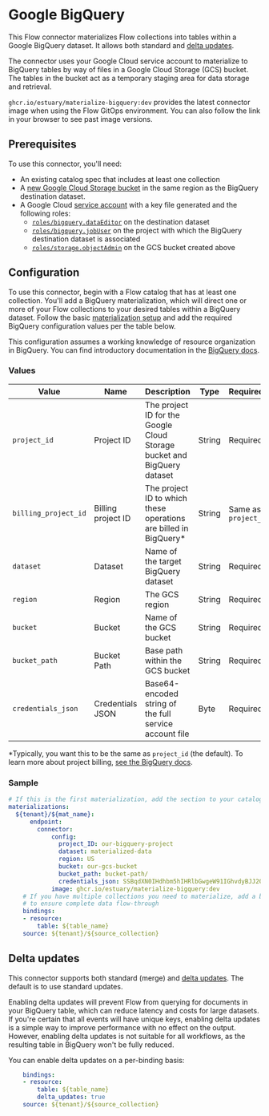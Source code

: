 # Google BigQuery

This Flow connector materializes Flow collections into tables within a Google BigQuery dataset.
It allows both standard and [delta updates](#delta-updates).

The connector uses your Google Cloud service account to materialize to BigQuery tables by way of files in a Google Cloud Storage (GCS) bucket.
The tables in the bucket act as a temporary staging area for data storage and retrieval.

`ghcr.io/estuary/materialize-bigquery:dev` provides the latest connector image when using the Flow GitOps environment. You can also follow the link in your browser to see past image versions.

## Prerequisites

To use this connector, you'll need:

* An existing catalog spec that includes at least one collection
* A [new Google Cloud Storage bucket](https://cloud.google.com/storage/docs/creating-buckets) in the same region as the BigQuery destination dataset.
* A Google Cloud [service account](https://cloud.google.com/docs/authentication/getting-started) with a key file generated and the following roles:
    * [`roles/bigquery.dataEditor`](https://cloud.google.com/bigquery/docs/access-control#bigquery.dataEditor) on the destination dataset
    * [`roles/bigquery.jobUser`](https://cloud.google.com/bigquery/docs/access-control#bigquery.jobUser) on the
    project with which the BigQuery destination dataset is associated
    * [`roles/storage.objectAdmin`](https://cloud.google.com/storage/docs/access-control/iam-roles#standard-roles)
    on the GCS bucket created above

## Configuration

To use this connector, begin with a Flow catalog that has at least one collection.
You'll add a BigQuery materialization, which will direct one or more of your Flow collections to your desired tables within a BigQuery dataset.
Follow the basic [materialization setup](../../../concepts/materialization.md#specification) and add the required BigQuery configuration values per the table below.

This configuration assumes a working knowledge of resource organization in BigQuery.
You can find introductory documentation in the [BigQuery docs](https://cloud.google.com/bigquery/docs/resource-hierarchy).

### Values

| Value | Name| Description | Type | Required/Default |
|-------|------|------|---------| --------|
| `project_id`| Project ID | The project ID for the Google Cloud Storage bucket and BigQuery dataset| String | Required |
| `billing_project_id` | Billing project ID | The project ID to which these operations are billed in BigQuery* | String | Same as `project_id` |
| `dataset` | Dataset | Name of the target BigQuery dataset | String | Required |
| `region` | Region | The GCS region | String | Required |
| `bucket` | Bucket | Name of the GCS bucket | String | Required |
| `bucket_path` | Bucket Path | Base path within the GCS bucket | String | Required |
| `credentials_json` | Credentials JSON | Base64-encoded string of the full service account file | Byte | Required |

*Typically, you want this to be the same as `project_id` (the default).
To learn more about project billing, [see the BigQuery docs](https://cloud.google.com/billing/docs/how-to/verify-billing-enabled).

### Sample

```yaml
# If this is the first materialization, add the section to your catalog spec
materializations:
  ${tenant}/${mat_name}:
	  endpoint:
  	    connector:
    	    config:
              project_ID: our-bigquery-project
              dataset: materialized-data
              region: US
              bucket: our-gcs-bucket
              bucket_path: bucket-path/
              credentials_json: SSBqdXN0IHdhbm5hIHRlbGwgeW91IGhvdyBJJ20gZmVlbGluZwpHb3R0YSBtYWtlIHlvdSB1bmRlcnN0YW5kCk5ldmVyIGdvbm5hIGdpdmUgeW91IHVwCk5ldmVyIGdvbm5hIGxldCB5b3UgZG93bgpOZXZlciBnb25uYSBydW4gYXJvdW5kIGFuZCBkZXNlcnQgeW91Ck5ldmVyIGdvbm5hIG1ha2UgeW91IGNyeQpOZXZlciBnb25uYSBzYXkgZ29vZGJ5ZQpOZXZlciBnb25uYSB0ZWxsIGEgbGllIGFuZCBodXJ0IHlvdQ==
    	    image: ghcr.io/estuary/materialize-bigquery:dev
	# If you have multiple collections you need to materialize, add a binding for each one
    # to ensure complete data flow-through
    bindings:
  	- resource:
      	table: ${table_name}
    source: ${tenant}/${source_collection}
```

## Delta updates

This connector supports both standard (merge) and [delta updates](../../../concepts/materialization.md#delta-updates).
The default is to use standard updates.

Enabling delta updates will prevent Flow from querying for documents in your BigQuery table, which can reduce latency and costs for large datasets.
If you're certain that all events will have unique keys, enabling delta updates is a simple way to improve
performance with no effect on the output.
However, enabling delta updates is not suitable for all workflows, as the resulting table in BigQuery won't be fully reduced.

You can enable delta updates on a per-binding basis:

```yaml
    bindings:
  	- resource:
      	table: ${table_name}
        delta_updates: true
    source: ${tenant}/${source_collection}
```
